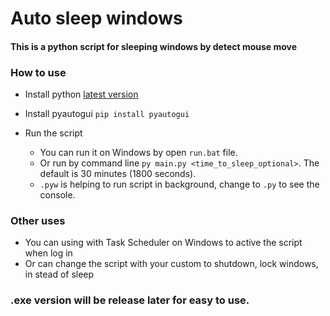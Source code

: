 # Auto sleep windows

#### This is a python script for sleeping windows by detect mouse move

### How to use

- Install python [latest version](https://www.python.org/downloads/)

- Install pyautogui `pip install pyautogui`

- Run the script
  - You can run it on Windows by open `run.bat` file.
  - Or run by command line `py main.py <time_to_sleep_optional>`. The default is 30 minutes (1800 seconds).
  - `.pyw` is helping to run script in background, change to `.py` to see the console.

### Other uses

- You can using with Task Scheduler on Windows to active the script when log in
- Or can change the script with your custom to shutdown, lock windows, in stead of sleep

### .exe version will be release later for easy to use.

